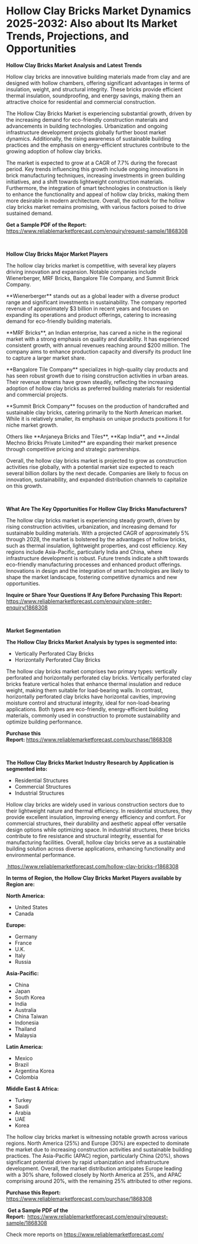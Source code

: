 <p><h1>Hollow Clay Bricks Market Dynamics 2025-2032: Also about Its Market Trends, Projections, and Opportunities</h1></p><p><strong>Hollow Clay Bricks Market Analysis and Latest Trends</strong></p>
<p><p>Hollow clay bricks are innovative building materials made from clay and are designed with hollow chambers, offering significant advantages in terms of insulation, weight, and structural integrity. These bricks provide efficient thermal insulation, soundproofing, and energy savings, making them an attractive choice for residential and commercial construction.</p><p>The Hollow Clay Bricks Market is experiencing substantial growth, driven by the increasing demand for eco-friendly construction materials and advancements in building technologies. Urbanization and ongoing infrastructure development projects globally further boost market dynamics. Additionally, the rising awareness of sustainable building practices and the emphasis on energy-efficient structures contribute to the growing adoption of hollow clay bricks.</p><p>The market is expected to grow at a CAGR of 7.7% during the forecast period. Key trends influencing this growth include ongoing innovations in brick manufacturing techniques, increasing investments in green building initiatives, and a shift towards lightweight construction materials. Furthermore, the integration of smart technologies in construction is likely to enhance the functionality and appeal of hollow clay bricks, making them more desirable in modern architecture. Overall, the outlook for the hollow clay bricks market remains promising, with various factors poised to drive sustained demand.</p></p>
<p><strong>Get a Sample PDF of the Report:&nbsp;</strong> <a href="https://www.reliablemarketforecast.com/enquiry/request-sample/1868308?utm_campaign=2209&utm_medium=2&utm_source=Github&utm_content=ia&utm_term=30012025&utm_id=hollow-clay-bricks">https://www.reliablemarketforecast.com/enquiry/request-sample/1868308</a></p>
<p>&nbsp;</p>
<p><strong>Hollow Clay Bricks Major Market Players</strong></p>
<p><p>The hollow clay bricks market is competitive, with several key players driving innovation and expansion. Notable companies include Wienerberger, MRF Bricks, Bangalore Tile Company, and Summit Brick Company. </p><p>**Wienerberger** stands out as a global leader with a diverse product range and significant investments in sustainability. The company reported revenue of approximately $3 billion in recent years and focuses on expanding its operations and product offerings, catering to increasing demand for eco-friendly building materials.</p><p>**MRF Bricks**, an Indian enterprise, has carved a niche in the regional market with a strong emphasis on quality and durability. It has experienced consistent growth, with annual revenues reaching around $200 million. The company aims to enhance production capacity and diversify its product line to capture a larger market share.</p><p>**Bangalore Tile Company** specializes in high-quality clay products and has seen robust growth due to rising construction activities in urban areas. Their revenue streams have grown steadily, reflecting the increasing adoption of hollow clay bricks as preferred building materials for residential and commercial projects.</p><p>**Summit Brick Company** focuses on the production of handcrafted and sustainable clay bricks, catering primarily to the North American market. While it is relatively smaller, its emphasis on unique products positions it for niche market growth.</p><p>Others like **Anjaneya Bricks and Tiles**, **Kap India**, and **Jindal Mechno Bricks Private Limited** are expanding their market presence through competitive pricing and strategic partnerships. </p><p>Overall, the hollow clay bricks market is projected to grow as construction activities rise globally, with a potential market size expected to reach several billion dollars by the next decade. Companies are likely to focus on innovation, sustainability, and expanded distribution channels to capitalize on this growth.</p></p>
<p>&nbsp;</p>
<p><strong>What Are The Key Opportunities For Hollow Clay Bricks Manufacturers?</strong></p>
<p><p>The hollow clay bricks market is experiencing steady growth, driven by rising construction activities, urbanization, and increasing demand for sustainable building materials. With a projected CAGR of approximately 5% through 2028, the market is bolstered by the advantages of hollow bricks, such as thermal insulation, lightweight properties, and cost efficiency. Key regions include Asia-Pacific, particularly India and China, where infrastructure development is robust. Future trends indicate a shift towards eco-friendly manufacturing processes and enhanced product offerings. Innovations in design and the integration of smart technologies are likely to shape the market landscape, fostering competitive dynamics and new opportunities.</p></p>
<p><strong>Inquire or Share Your Questions If Any Before Purchasing This Report:</strong> <a href="https://www.reliablemarketforecast.com/enquiry/pre-order-enquiry/1868308?utm_campaign=2209&utm_medium=2&utm_source=Github&utm_content=ia&utm_term=30012025&utm_id=hollow-clay-bricks">https://www.reliablemarketforecast.com/enquiry/pre-order-enquiry/1868308</a></p>
<p>&nbsp;</p>
<p><strong>Market Segmentation</strong></p>
<p><strong>The Hollow Clay Bricks Market Analysis by types is segmented into:</strong></p>
<p><ul><li>Vertically Perforated Clay Bricks</li><li>Horizontally Perforated Clay Bricks</li></ul></p>
<p><p>The hollow clay bricks market comprises two primary types: vertically perforated and horizontally perforated clay bricks. Vertically perforated clay bricks feature vertical holes that enhance thermal insulation and reduce weight, making them suitable for load-bearing walls. In contrast, horizontally perforated clay bricks have horizontal cavities, improving moisture control and structural integrity, ideal for non-load-bearing applications. Both types are eco-friendly, energy-efficient building materials, commonly used in construction to promote sustainability and optimize building performance.</p></p>
<p><strong>Purchase this Report:&nbsp;</strong><a href="https://www.reliablemarketforecast.com/purchase/1868308?utm_campaign=2209&utm_medium=2&utm_source=Github&utm_content=ia&utm_term=30012025&utm_id=hollow-clay-bricks">https://www.reliablemarketforecast.com/purchase/1868308</a></p>
<p>&nbsp;</p>
<p><strong>The Hollow Clay Bricks Market Industry Research by Application is segmented into:</strong></p>
<p><ul><li>Residential Structures</li><li>Commercial Structures</li><li>Industrial Structures</li></ul></p>
<p><p>Hollow clay bricks are widely used in various construction sectors due to their lightweight nature and thermal efficiency. In residential structures, they provide excellent insulation, improving energy efficiency and comfort. For commercial structures, their durability and aesthetic appeal offer versatile design options while optimizing space. In industrial structures, these bricks contribute to fire resistance and structural integrity, essential for manufacturing facilities. Overall, hollow clay bricks serve as a sustainable building solution across diverse applications, enhancing functionality and environmental performance.</p></p>
<p><a href="https://www.reliablemarketforecast.com/hollow-clay-bricks-r1868308?utm_campaign=2209&utm_medium=2&utm_source=Github&utm_content=ia&utm_term=30012025&utm_id=hollow-clay-bricks">&nbsp;https://www.reliablemarketforecast.com/hollow-clay-bricks-r1868308</a></p>
<p><strong>In terms of Region, the Hollow Clay Bricks Market Players available by Region are:</strong></p>
<p>
    <p> <strong> North America: </strong>
        <ul>
            <li>United States</li>
            <li>Canada</li>
        </ul>
        </p> 
    <p> <strong> Europe: </strong>
        <ul>
            <li>Germany</li>
            <li>France</li>
            <li>U.K.</li>
            <li>Italy</li>
            <li>Russia</li>
        </ul>
        </p> 
    <p> <strong> Asia-Pacific: </strong>
        <ul>
            <li>China</li>
            <li>Japan</li>
            <li>South Korea</li>
            <li>India</li>
            <li>Australia</li>
            <li>China Taiwan</li>
            <li>Indonesia</li>
            <li>Thailand</li>
            <li>Malaysia</li>
        </ul>
        </p> 
    <p> <strong> Latin America: </strong>
        <ul>
            <li>Mexico</li>
            <li>Brazil</li>
            <li>Argentina Korea</li>
            <li>Colombia</li>
        </ul>
        </p> 
    <p> <strong> Middle East & Africa: </strong>
        <ul>
            <li>Turkey</li>
            <li>Saudi</li>
            <li>Arabia</li>
            <li>UAE</li>
            <li>Korea</li>
        </ul>
    </p>
    </p>
<p><p>The hollow clay bricks market is witnessing notable growth across various regions. North America (25%) and Europe (30%) are expected to dominate the market due to increasing construction activities and sustainable building practices. The Asia-Pacific (APAC) region, particularly China (20%), shows significant potential driven by rapid urbanization and infrastructure development. Overall, the market distribution anticipates Europe leading with a 30% share, followed closely by North America at 25%, and APAC comprising around 20%, with the remaining 25% attributed to other regions.</p></p>
<p><strong>Purchase this Report: </strong><a href="https://www.reliablemarketforecast.com/purchase/1868308?utm_campaign=2209&utm_medium=2&utm_source=Github&utm_content=ia&utm_term=30012025&utm_id=hollow-clay-bricks">https://www.reliablemarketforecast.com/purchase/1868308</a></p>
<p>&nbsp;<strong>Get a Sample PDF of the Report:&nbsp;&nbsp;</strong><a href="https://www.reliablemarketforecast.com/enquiry/request-sample/1868308?utm_campaign=2209&utm_medium=2&utm_source=Github&utm_content=ia&utm_term=30012025&utm_id=hollow-clay-bricks">https://www.reliablemarketforecast.com/enquiry/request-sample/1868308</a></p>
<p><strong></strong></p>
<p>Check more reports on <a href="https://www.reliablemarketforecast.com/?utm_campaign=2209&utm_medium=2&utm_source=Github&utm_content=ia&utm_term=30012025&utm_id=hollow-clay-bricks">https://www.reliablemarketforecast.com/</a></p>